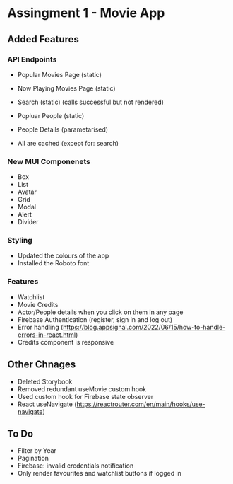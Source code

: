 # Assingment 1 - Movie App

## Added Features

### API Endpoints

-   Popular Movies Page (static)
-   Now Playing Movies Page (static)
-   Search (static) (calls successful but not rendered)
-   Popluar People (static)
-   People Details (parametarised)

-   All are cached (except for: search)

### New MUI Componenets

-   Box
-   List
-   Avatar
-   Grid
-   Modal
-   Alert
-   Divider

### Styling

-   Updated the colours of the app
-   Installed the Roboto font

### Features

-   Watchlist
-   Movie Credits
-   Actor/People details when you click on them in any page
-   Firebase Authentication (register, sign in and log out)
-   Error handling (https://blog.appsignal.com/2022/06/15/how-to-handle-errors-in-react.html)
-   Credits component is responsive

## Other Chnages

-   Deleted Storybook
-   Removed redundant useMovie custom hook
-   Used custom hook for Firebase state observer
-   React useNavigate (https://reactrouter.com/en/main/hooks/use-navigate)

## To Do

-   Filter by Year
-   Pagination
-   Firebase: invalid credentials notification
-   Only render favourites and watchlist buttons if logged in
